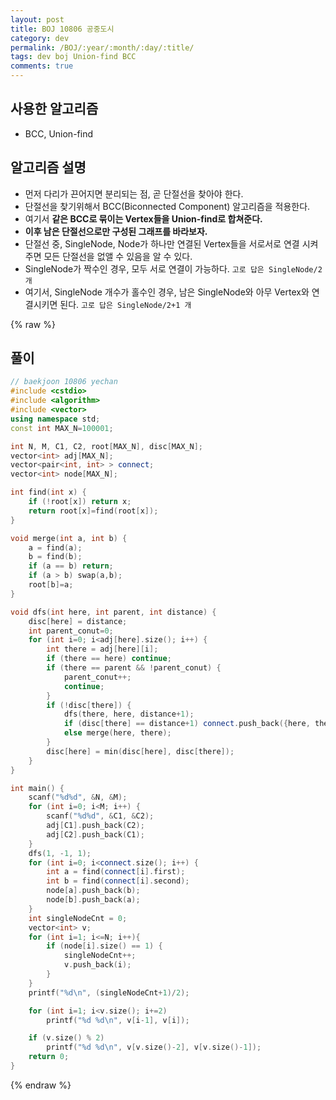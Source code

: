 ```yaml
---
layout: post
title: BOJ 10806 공중도시
category: dev
permalink: /BOJ/:year/:month/:day/:title/
tags: dev boj Union-find BCC
comments: true
---
```

## 사용한 알고리즘
- BCC, Union-find

## 알고리즘 설명
- 먼저 다리가 끈어지면 분리되는 점, 곧 단절선을 찾아야 한다.
- 단절선을 찾기위해서 BCC(Biconnected Component) 알고리즘을 적용한다.
- 여기서 **같은 BCC로 묶이는 Vertex들을 Union-find로 합쳐준다.**
- **이후 남은 단절선으로만 구성된 그래프를 바라보자.**
- 단절선 중, SingleNode, Node가 하나만 연결된 Vertex들을 서로서로 연결 시켜 주면 모든 단절선을 없앨 수 있음을 알 수 있다.
- SingleNode가 짝수인 경우, 모두 서로 연결이 가능하다. `고로 답은 SingleNode/2 개`
- 여기서, SingleNode 개수가 홀수인 경우, 남은 SingleNode와 아무 Vertex와 연결시키면 된다. `고로 답은 SingleNode/2+1 개`

{% raw %}
## 풀이
```c++
// baekjoon 10806 yechan
#include <cstdio>
#include <algorithm>
#include <vector>
using namespace std;
const int MAX_N=100001;

int N, M, C1, C2, root[MAX_N], disc[MAX_N];
vector<int> adj[MAX_N];
vector<pair<int, int> > connect;
vector<int> node[MAX_N];

int find(int x) {
    if (!root[x]) return x;
    return root[x]=find(root[x]);
}

void merge(int a, int b) {
    a = find(a);
    b = find(b);
    if (a == b) return;
    if (a > b) swap(a,b);
    root[b]=a;
}

void dfs(int here, int parent, int distance) {
    disc[here] = distance;
    int parent_conut=0;
    for (int i=0; i<adj[here].size(); i++) {
        int there = adj[here][i];
        if (there == here) continue;
        if (there == parent && !parent_conut) {
            parent_conut++;
            continue;
        }
        if (!disc[there]) {
            dfs(there, here, distance+1);
            if (disc[there] == distance+1) connect.push_back({here, there});
            else merge(here, there);
        }
        disc[here] = min(disc[here], disc[there]);
    }
}

int main() {
    scanf("%d%d", &N, &M);
    for (int i=0; i<M; i++) {
        scanf("%d%d", &C1, &C2);
        adj[C1].push_back(C2);
        adj[C2].push_back(C1);
    }
    dfs(1, -1, 1);
    for (int i=0; i<connect.size(); i++) {
        int a = find(connect[i].first);
        int b = find(connect[i].second);
        node[a].push_back(b);
        node[b].push_back(a);
    }
    int singleNodeCnt = 0;
    vector<int> v;
    for (int i=1; i<=N; i++){
        if (node[i].size() == 1) {
            singleNodeCnt++;
            v.push_back(i);
        }
    }
    printf("%d\n", (singleNodeCnt+1)/2);

    for (int i=1; i<v.size(); i+=2)
        printf("%d %d\n", v[i-1], v[i]);

    if (v.size() % 2)
        printf("%d %d\n", v[v.size()-2], v[v.size()-1]);
    return 0;
}
```
{% endraw %}
